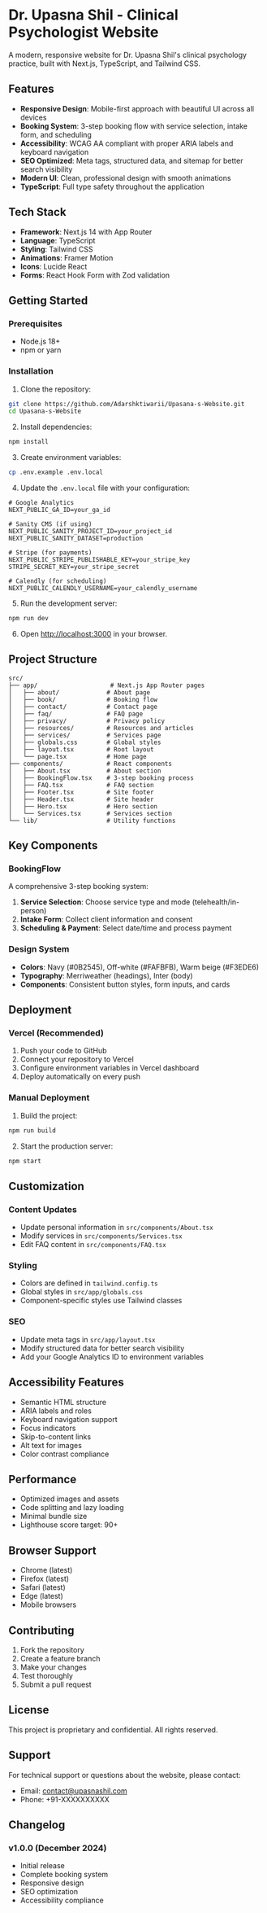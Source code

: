 # Dr. Upasna Shil - Clinical Psychologist Website

A modern, responsive website for Dr. Upasna Shil's clinical psychology practice, built with Next.js, TypeScript, and Tailwind CSS.

## Features

- **Responsive Design**: Mobile-first approach with beautiful UI across all devices
- **Booking System**: 3-step booking flow with service selection, intake form, and scheduling
- **Accessibility**: WCAG AA compliant with proper ARIA labels and keyboard navigation
- **SEO Optimized**: Meta tags, structured data, and sitemap for better search visibility
- **Modern UI**: Clean, professional design with smooth animations
- **TypeScript**: Full type safety throughout the application

## Tech Stack

- **Framework**: Next.js 14 with App Router
- **Language**: TypeScript
- **Styling**: Tailwind CSS
- **Animations**: Framer Motion
- **Icons**: Lucide React
- **Forms**: React Hook Form with Zod validation

## Getting Started

### Prerequisites

- Node.js 18+ 
- npm or yarn

### Installation

1. Clone the repository:
```bash
git clone https://github.com/Adarshktiwarii/Upasana-s-Website.git
cd Upasana-s-Website
```

2. Install dependencies:
```bash
npm install
```

3. Create environment variables:
```bash
cp .env.example .env.local
```

4. Update the `.env.local` file with your configuration:
```env
# Google Analytics
NEXT_PUBLIC_GA_ID=your_ga_id

# Sanity CMS (if using)
NEXT_PUBLIC_SANITY_PROJECT_ID=your_project_id
NEXT_PUBLIC_SANITY_DATASET=production

# Stripe (for payments)
NEXT_PUBLIC_STRIPE_PUBLISHABLE_KEY=your_stripe_key
STRIPE_SECRET_KEY=your_stripe_secret

# Calendly (for scheduling)
NEXT_PUBLIC_CALENDLY_USERNAME=your_calendly_username
```

5. Run the development server:
```bash
npm run dev
```

6. Open [http://localhost:3000](http://localhost:3000) in your browser.

## Project Structure

```
src/
├── app/                    # Next.js App Router pages
│   ├── about/             # About page
│   ├── book/              # Booking flow
│   ├── contact/           # Contact page
│   ├── faq/               # FAQ page
│   ├── privacy/           # Privacy policy
│   ├── resources/         # Resources and articles
│   ├── services/          # Services page
│   ├── globals.css        # Global styles
│   ├── layout.tsx         # Root layout
│   └── page.tsx           # Home page
├── components/            # React components
│   ├── About.tsx          # About section
│   ├── BookingFlow.tsx    # 3-step booking process
│   ├── FAQ.tsx            # FAQ section
│   ├── Footer.tsx         # Site footer
│   ├── Header.tsx         # Site header
│   ├── Hero.tsx           # Hero section
│   └── Services.tsx       # Services section
└── lib/                   # Utility functions
```

## Key Components

### BookingFlow
A comprehensive 3-step booking system:
1. **Service Selection**: Choose service type and mode (telehealth/in-person)
2. **Intake Form**: Collect client information and consent
3. **Scheduling & Payment**: Select date/time and process payment

### Design System
- **Colors**: Navy (#0B2545), Off-white (#FAFBFB), Warm beige (#F3EDE6)
- **Typography**: Merriweather (headings), Inter (body)
- **Components**: Consistent button styles, form inputs, and cards

## Deployment

### Vercel (Recommended)

1. Push your code to GitHub
2. Connect your repository to Vercel
3. Configure environment variables in Vercel dashboard
4. Deploy automatically on every push

### Manual Deployment

1. Build the project:
```bash
npm run build
```

2. Start the production server:
```bash
npm start
```

## Customization

### Content Updates
- Update personal information in `src/components/About.tsx`
- Modify services in `src/components/Services.tsx`
- Edit FAQ content in `src/components/FAQ.tsx`

### Styling
- Colors are defined in `tailwind.config.ts`
- Global styles in `src/app/globals.css`
- Component-specific styles use Tailwind classes

### SEO
- Update meta tags in `src/app/layout.tsx`
- Modify structured data for better search visibility
- Add your Google Analytics ID to environment variables

## Accessibility Features

- Semantic HTML structure
- ARIA labels and roles
- Keyboard navigation support
- Focus indicators
- Skip-to-content links
- Alt text for images
- Color contrast compliance

## Performance

- Optimized images and assets
- Code splitting and lazy loading
- Minimal bundle size
- Lighthouse score target: 90+

## Browser Support

- Chrome (latest)
- Firefox (latest)
- Safari (latest)
- Edge (latest)
- Mobile browsers

## Contributing

1. Fork the repository
2. Create a feature branch
3. Make your changes
4. Test thoroughly
5. Submit a pull request

## License

This project is proprietary and confidential. All rights reserved.

## Support

For technical support or questions about the website, please contact:
- Email: contact@upasnashil.com
- Phone: +91-XXXXXXXXXX

## Changelog

### v1.0.0 (December 2024)
- Initial release
- Complete booking system
- Responsive design
- SEO optimization
- Accessibility compliance